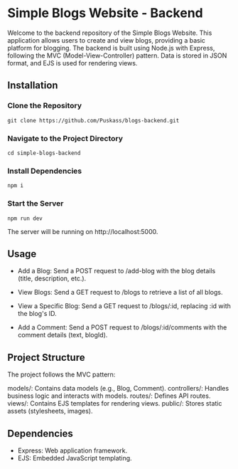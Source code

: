 # Simple Blogs Website - Backend

Welcome to the backend repository of the Simple Blogs Website. This application allows users to create and view blogs, providing a basic platform for blogging. 
The backend is built using Node.js with Express, following the MVC (Model-View-Controller) pattern. Data is stored in JSON format, and EJS is used for rendering views.

## Installation

### Clone the Repository

```
git clone https://github.com/Puskass/blogs-backend.git
```
### Navigate to the Project Directory

```
cd simple-blogs-backend
```
### Install Dependencies
```
npm i
```
### Start the Server
```
npm run dev
```
The server will be running on http://localhost:5000.

## Usage

- Add a Blog:
Send a POST request to /add-blog with the blog details (title, description, etc.).

- View Blogs:
Send a GET request to /blogs to retrieve a list of all blogs.

- View a Specific Blog:
Send a GET request to /blogs/:id, replacing :id with the blog's ID.

- Add a Comment:
Send a POST request to /blogs/:id/comments with the comment details (text, blogId).

## Project Structure
The project follows the MVC pattern:

models/: Contains data models (e.g., Blog, Comment).
controllers/: Handles business logic and interacts with models.
routes/: Defines API routes.
views/: Contains EJS templates for rendering views.
public/: Stores static assets (stylesheets, images).

## Dependencies

* Express: Web application framework.
* EJS: Embedded JavaScript templating.
